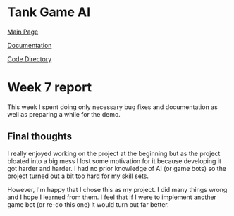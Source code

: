 # Tank Game AI

[Main Page](https://github.com/porrasm/tiralabra-tank-game-ai)

[Documentation](https://github.com/porrasm/tiralabra-tank-game-ai/tree/master/Documentation/)

[Code Directory](https://github.com/porrasm/tiralabra-tank-game-ai/tree/master/Assets/_Assets/Scripts/Games/TankGame/TankAI/)

# Week 7 report

This week I spent doing only necessary bug fixes and documentation as well as preparing a while for the demo.

## Final thoughts

I really enjoyed working on the project at the beginning but as the project bloated into a big mess I lost some motivation for it because developing it got harder and harder. I had no prior knowledge of AI (or game bots) so the project turned out a bit too hard for my skill sets.

However, I'm happy that I chose this as my project. I did many things wrong and I hope I learned from them. I feel that if I were to implement another game bot (or re-do this one) it would turn out far better. 